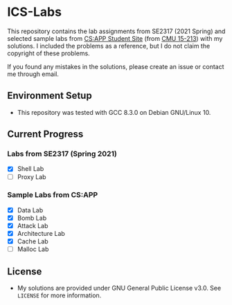 # ICS-Labs

This repository contains the lab assignments from SE2317 (2021 Spring) and selected sample labs from [CS:APP Student Site](http://csapp.cs.cmu.edu/3e/labs.html) (from [CMU 15-213](http://www.cs.cmu.edu/afs/cs/academic/class/15213-f15/www/index.html)) with my solutions. I included the problems as a reference, but I do not claim the copyright of these problems.

If you found any mistakes in the solutions, please create an issue or contact me through email.

## Environment Setup

* This repository was tested with GCC 8.3.0 on Debian GNU/Linux 10.

## Current Progress

### Labs from SE2317 (Spring 2021)

* [x] Shell Lab
* [ ] Proxy Lab

### Sample Labs from CS:APP

* [x] Data Lab
* [x] Bomb Lab
* [x] Attack Lab
* [x] Architecture Lab
* [x] Cache Lab
* [ ] Malloc Lab

## License

* My solutions are provided under GNU General Public License v3.0. See `LICENSE` for more information.
